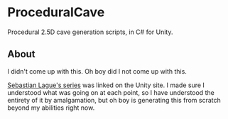 # ProceduralCave
Procedural 2.5D cave generation scripts, in C# for Unity.


## About
I didn't come up with this. Oh boy did I not come up with this.

[Sebastian Lague's series](https://www.youtube.com/watch?v=v7yyZZjF1z4) was linked on the Unity site.
I made sure I understood what was going on at each point, so I have understood the entirety of it by amalgamation,
but oh boy is generating this from scratch beyond my abilities right now.
